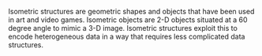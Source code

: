 Isometric structures are geometric shapes and objects that have been used in art and video games. Isometric objects are 2-D objects situated at a 60 degree angle to mimic a 3-D image. Isometric structures exploit this to encode heterogeneous data in a way that requires less complicated data structures.
